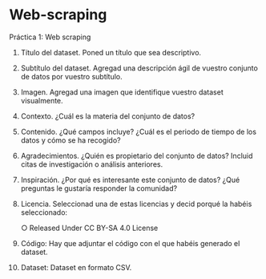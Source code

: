 # Web-scraping
Práctica 1: Web scraping 


1. Título del dataset. Poned un título que sea descriptivo.
2. Subtítulo del dataset. Agregad una descripción ágil de vuestro conjunto de datos por vuestro subtítulo.
3. Imagen. Agregad una imagen que identifique vuestro dataset visualmente.
4. Contexto. ¿Cuál es la materia del conjunto de datos?
5. Contenido. ¿Qué campos incluye? ¿Cuál es el periodo de tiempo de los datos y cómo se ha recogido?
6. Agradecimientos. ¿Quién es propietario del conjunto de datos? Incluid citas de investigación o análisis anteriores.
7. Inspiración. ¿Por qué es interesante este conjunto de datos? ¿Qué preguntas le gustaría responder la comunidad?
8. Licencia. Seleccionad una de estas licencias y decid porqué la habéis seleccionado:

    ○ Released Under CC BY-SA 4.0 License

9. Código: Hay que adjuntar el código con el que habéis generado el dataset.
10. Dataset: Dataset en formato CSV.
